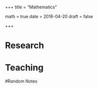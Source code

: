 +++
title = "Mathematics"

math = true
date = 2016-04-20
draft = false

+++

Research
============

Teaching
============

#Random Notes
